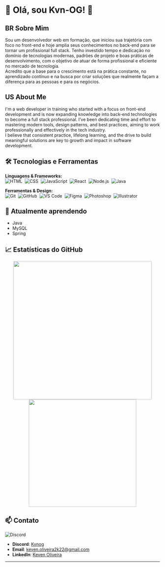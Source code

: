 # 👋 Olá, sou Kvn-OG! 🚀

## BR Sobre Mim
Sou um desenvolvedor web em formação, que iniciou sua trajetória com foco no front-end e hoje amplia seus conhecimentos no back-end para se tornar um profissional full stack. Tenho investido tempo e dedicação no domínio de tecnologias modernas, padrões de projeto e boas práticas de desenvolvimento, com o objetivo de atuar de forma profissional e eficiente no mercado de tecnologia.
<br>
Acredito que a base para o crescimento está na prática constante, no aprendizado contínuo e na busca por criar soluções que realmente façam a diferença para as pessoas e para os negócios.

## US About Me
I'm a web developer in training who started with a focus on front-end development and is now expanding knowledge into back-end technologies to become a full stack professional. I’ve been dedicating time and effort to mastering modern tools, design patterns, and best practices, aiming to work professionally and effectively in the tech industry.
<br>
I believe that consistent practice, lifelong learning, and the drive to build meaningful solutions are key to growth and impact in software development.

## 🛠️ Tecnologias e Ferramentas

**Linguagens & Frameworks:**  
![HTML](https://skillicons.dev/icons?i=html)&nbsp;
![CSS](https://skillicons.dev/icons?i=css)&nbsp;
![JavaScript](https://skillicons.dev/icons?i=js)&nbsp;
![React](https://skillicons.dev/icons?i=react)&nbsp;
![Node.js](https://skillicons.dev/icons?i=nodejs)&nbsp;
![Java](https://skillicons.dev/icons?i=java)

**Ferramentas & Design:**  
![Git](https://skillicons.dev/icons?i=git)&nbsp;
![GitHub](https://skillicons.dev/icons?i=github)&nbsp;
![VS Code](https://skillicons.dev/icons?i=vscode)&nbsp;
![Figma](https://skillicons.dev/icons?i=figma)&nbsp;
![Photoshop](https://skillicons.dev/icons?i=photoshop)&nbsp;
![Illustrator](https://skillicons.dev/icons?i=illustrator)

## 🌱 Atualmente aprendendo

- Java
- MySQL
- Spring

## 📈 Estatísticas do GitHub

<p align="center">
  <img src="https://github-readme-stats.vercel.app/api?username=Kvn-OG&show_icons=true&theme=tokyonight" width="450"/>
  <img src="https://github-readme-stats.vercel.app/api/top-langs/?username=Kvn-OG&layout=compact&theme=tokyonight" width="350"/>
</p>

## 📫 Contato

![Discord](https://skillicons.dev/icons?i=discord)

- **Discord**: [Kvnog](https://discord.com/users/SeuID)
- **Email**: keven.oliveira2k22@gmail.com
- **LinkedIn**: [Keven Oliveira](https://www.linkedin.com/in/kevenolg)

---
